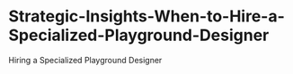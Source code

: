 # Strategic-Insights-When-to-Hire-a-Specialized-Playground-Designer
Hiring a Specialized Playground Designer
